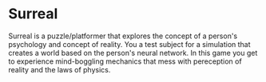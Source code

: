 # Surreal
Surreal is a puzzle/platformer that explores the concept of a person's psychology and concept of reality. You a test subject for a simulation that creates a world based on the person's neural network. In this game you get to experience mind-boggling mechanics that mess with pereception of reality and the laws of physics.
